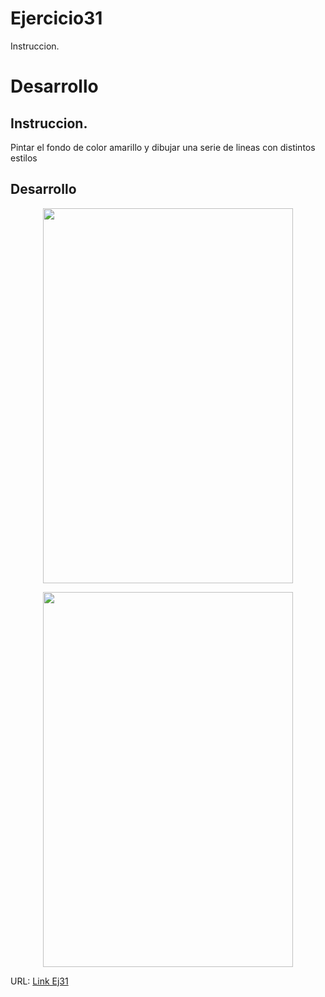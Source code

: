 # Ejercicio31
Instruccion.
# Desarrollo
## Instruccion.
Pintar el fondo de color amarillo y dibujar una serie de lineas con distintos estilos
## Desarrollo

<p align="center"><img width='400px' height='600px' src="https://user-images.githubusercontent.com/74793607/221219036-0d26e3cd-aca6-45e8-80fb-68a8b20ca084.jpg"></p>

<p align="center"><img width='400px' height='600px' src="https://user-images.githubusercontent.com/74793607/221219119-2968b732-1fbd-488d-860a-7c33e48659a2.jpg"></p>


URL: [Link Ej31](https://github.com/Seknys/31Moviles)

